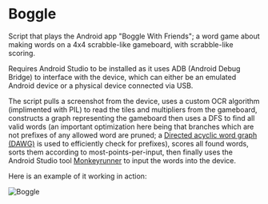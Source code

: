 # Boggle

Script that plays the Android app "Boggle With Friends"; a word game about making words on a 4x4 scrabble-like gameboard, with scrabble-like scoring.

Requires Android Studio to be installed as it uses ADB (Android Debug Bridge) to interface with the device, which can either be an emulated Android device or a physical device connected via USB. 

The script pulls a screenshot from the device, uses a custom OCR algorithm (implimented with PIL) to read the tiles and multipliers from the gameboard, constructs a graph representing the gameboard then uses a DFS to find all valid words (an important optimization here being that branches which are not prefixes of any allowed word are pruned; a [Directed acyclic word graph (DAWG)](https://en.wikipedia.org/wiki/Deterministic_acyclic_finite_state_automaton) is used to efficiently check for prefixes), scores all found words, sorts them according to most-points-per-input, then finally uses the Android Studio tool [Monkeyrunner](https://developer.android.com/studio/test/monkeyrunner) to input the words into the device. 

Here is an example of it working in action: 

![Boggle](https://github.com/gavin-lb/gavin-lb/blob/main/boggle.gif)
